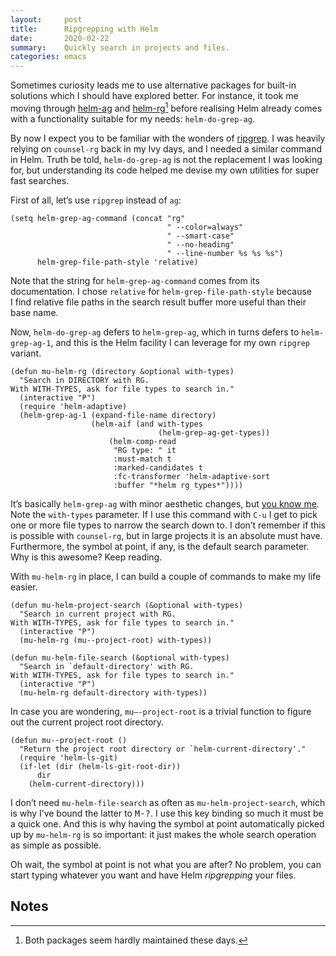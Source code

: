 ```yaml
---
layout:     post
title:      Ripgrepping with Helm
date:       2020-02-22
summary:    Quickly search in projects and files.
categories: emacs
---
```


Sometimes curiosity leads me to use alternative packages for built-in solutions
which I should have explored better. For instance, it took me moving through
[helm-ag](https://github.com/syohex/emacs-helm-ag) and
[helm-rg](https://github.com/cosmicexplorer/helm-rg)[^1] before realising Helm
already comes with a functionality suitable for my needs: `helm-do-grep-ag`.

By now I expect you to be familiar with the wonders of
[ripgrep](https://github.com/BurntSushi/ripgrep). I was heavily relying on
`counsel-rg` back in my Ivy days, and I needed a similar command in Helm. Truth
be told, `helm-do-grep-ag` is not the replacement I was looking for, but
understanding its code helped me devise my own utilities for super fast
searches.

First of all, let’s use `ripgrep` instead of `ag`:

``` emacs-lisp
(setq helm-grep-ag-command (concat "rg"
                                   " --color=always"
                                   " --smart-case"
                                   " --no-heading"
                                   " --line-number %s %s %s")
      helm-grep-file-path-style 'relative)
```

Note that the string for `helm-grep-ag-command` comes from its documentation.
I chose `relative` for `helm-grep-file-path-style` because I find relative file
paths in the search result buffer more useful than their base name.

Now, `helm-do-grep-ag` defers to `helm-grep-ag`, which in turns defers to
`helm-grep-ag-1`, and this is the Helm facility I can leverage for my own
`ripgrep` variant.

``` emacs-lisp
(defun mu-helm-rg (directory &optional with-types)
  "Search in DIRECTORY with RG.
With WITH-TYPES, ask for file types to search in."
  (interactive "P")
  (require 'helm-adaptive)
  (helm-grep-ag-1 (expand-file-name directory)
                  (helm-aif (and with-types
                                 (helm-grep-ag-get-types))
                      (helm-comp-read
                       "RG type: " it
                       :must-match t
                       :marked-candidates t
                       :fc-transformer 'helm-adaptive-sort
                       :buffer "*helm rg types*"))))
```

It’s basically `helm-grep-ag` with minor aesthetic changes, but [you know
me](https://manuel-uberti.github.io/emacs/2019/12/01/el-patch/). Note the
`with-types` parameter. If I use this command with `C-u` I get to pick one or
more file types to narrow the search down to. I don’t remember if this is
possible with `counsel-rg`, but in large projects it is an absolute must have.
Furthermore, the symbol at point, if any, is the default search parameter. Why
is this awesome? Keep reading.

With `mu-helm-rg` in place, I can build a couple of commands to make my life
easier.

``` emacs-lisp
(defun mu-helm-project-search (&optional with-types)
  "Search in current project with RG.
With WITH-TYPES, ask for file types to search in."
  (interactive "P")
  (mu-helm-rg (mu--project-root) with-types))

(defun mu-helm-file-search (&optional with-types)
  "Search in `default-directory' with RG.
With WITH-TYPES, ask for file types to search in."
  (interactive "P")
  (mu-helm-rg default-directory with-types))
```

In case you are wondering, `mu–-project-root` is a trivial function to figure
out the current project root directory.

``` emacs-lisp
(defun mu--project-root ()
  "Return the project root directory or `helm-current-directory'."
  (require 'helm-ls-git)
  (if-let (dir (helm-ls-git-root-dir))
      dir
    (helm-current-directory)))
```

I don’t need `mu-helm-file-search` as often as `mu-helm-project-search`, which
is why I’ve bound the latter to <kbd>M-?</kbd>. I use this key binding so much
it must be a quick one. And this is why having the symbol at point automatically
picked up by `mu-helm-rg` is so important: it just makes the whole search
operation as simple as possible.

Oh wait, the symbol at point is not what you are after? No problem, you can
start typing whatever you want and have Helm *ripgrepping* your files.

## Notes ##

[^1]: Both packages seem hardly maintained these days.
